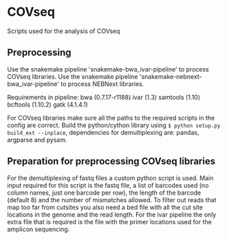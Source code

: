 # COVseq
Scripts used for the analysis of COVseq

## Preprocessing
Use the snakemake pipeline 'snakemake-bwa_ivar-pipeline' to process COVseq libraries.
Use the snakemake pipeline 'snakemake-nebnext-bwa_ivar-pipeline' to process NEBNext libraries.

Requirements in pipeline:
bwa (0.7.17-r1188)
ivar (1.3)
samtools (1.10)
bcftools (1.10.2)
gatk (4.1.4.1)

For COVseq libraries make sure all the paths to the required scripts in the config are correct. 
Build the python/cython library using `$ python setup.py build_ext --inplace`, dependencies for demultiplexing are: pandas, argparse and pysam.

## Preparation for preprocessing COVseq libraries
For the demultiplexing of fastq files a custom python script is used. Main input required for this script is the fastq file, a list of barcodes used (no column names, just one barcode per row), the length of the barcode (default 8) and the number of mismatches allowed.
To filter out reads that map too far from cutsites you also need a bed file with all the cut site locations in the genome and the read length.
For the ivar pipeline the only extra file that is required is the file with the primer locations used for the amplicon sequencing.
